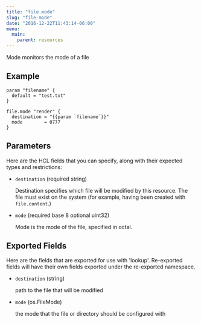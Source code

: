 ```yaml
---
title: "file.mode"
slug: "file-mode"
date: "2016-12-22T11:43:14-06:00"
menu:
  main:
    parent: resources
---
```



Mode monitors the mode of a file


## Example

```hcl
param "filename" {
  default = "test.txt"
}

file.mode "render" {
  destination = "{{param `filename`}}"
  mode        = 0777
}

```


## Parameters

Here are the HCL fields that you can specify, along with their expected types
and restrictions:


- `destination` (required string)

  Destination specifies which file will be modified by this resource. The
file must exist on the system (for example, having been created with
`file.content`.)

- `mode` (required base 8 optional uint32)

  Mode is the mode of the file, specified in octal.


## Exported Fields

Here are the fields that are exported for use with 'lookup'.  Re-exported fields
will have their own fields exported under the re-exported namespace.


- `destination` (string)

  path to the file that will be modified
 
- `mode` (os.FileMode)

  the mode that the file or directory should be configured with
  

